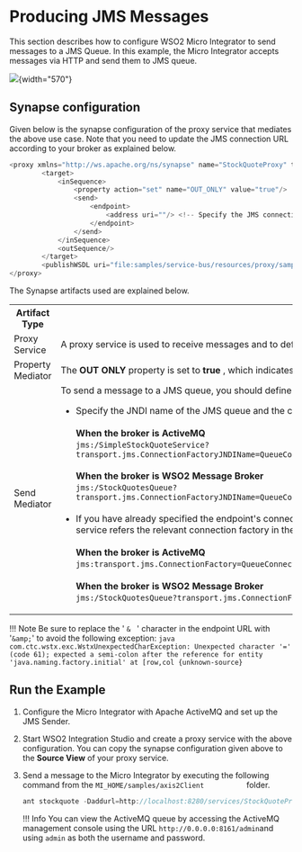 # Producing JMS Messages

This section describes how to configure WSO2 Micro Integrator to send messages to a JMS Queue. In this example, the Micro Integrator accepts messages via HTTP and send them to JMS queue.

![](attachments/33136193/33348785.png){width="570"}

## Synapse configuration

Given below is the synapse configuration of the proxy service that mediates the above use case. Note that you need to update the JMS connection URL according to your broker as explained below.

``` java
<proxy xmlns="http://ws.apache.org/ns/synapse" name="StockQuoteProxy" transports="http">
        <target>
            <inSequence>
                <property action="set" name="OUT_ONLY" value="true"/>
                <send>
                    <endpoint>
                        <address uri=""/> <!-- Specify the JMS connection URL here -->
                    </endpoint>
                </send>
            </inSequence>
            <outSequence/>
        </target>
        <publishWSDL uri="file:samples/service-bus/resources/proxy/sample_proxy_1.wsdl"/>
</proxy>
```

The Synapse artifacts used are explained below.

<table>
    <tr>
        <th>Artifact Type</th>
        <th>Description</th>
    </tr>
    <tr>
        <td>
            Proxy Service
        </td>
        <td>
            A proxy service is used to receive messages and to define the message flow.
        </td>
    </tr>
    <tr>
        <td>Property Mediator</td>
        <td>
            The <b>OUT ONLY</b> property is set to <b>true</b> , which indicates that the message exchange is one-way. 
        </td>
    </tr>
    <tr>
        <td>Send Mediator</td>
        <td>
           To send a message to a JMS queue, you should define the JMS connection URL as the endpoint address (which should be invoked via the **Send** mediator). There are two ways to specify the endpoint URL: 
           <ul>
               <li>
                    Specify the JNDI name of the JMS queue and the connection factory parameters in the JMS connection URL as shown in the exampe below. Values of connection factory parameters depend on the type of the JMS broker. </br></br>
                    <b>When the broker is ActiveMQ</b></br>
                    <code>jms:/SimpleStockQuoteService?transport.jms.ConnectionFactoryJNDIName=QueueConnectionFactory&java.naming.factory.initial=org.apache.activemq.jndi.ActiveMQInitialContextFactory&java.naming.provider.url=tcp://localhost:61616&transport.jms.DestinationType=queue</code></br></br>
                    <b>When the broker is WSO2 Message Broker</b></br>
                    <code>jms:/StockQuotesQueue?transport.jms.ConnectionFactoryJNDIName=QueueConnectionFactory&amp;java.naming.factory.initial=org.wso2.andes.jndi.PropertiesFileInitialContextFactory&amp;java.naming.provider.url=conf/jndi.properties&transport.jms.DestinationType=queue</code>
               </li></br>
               <li>
                    If you have already specified the endpoint's connection factory parameters (for the JMS sender configuration) in the axis2.xml file, the connection URL in the proxy service should be as shown below. In this example, the endpoint URL of the proxy service refers the relevant connection factory in the axis2.xml file: </br></br>
                    <b>When the broker is ActiveMQ</b></br>
                    <code>jms:transport.jms.ConnectionFactory=QueueConnectionFactory</code></br></br>
                    <b>When the broker is WSO2 Message Broker</b></br>
                    <code>jms:/StockQuotesQueue?transport.jms.ConnectionFactory=QueueConnectionFactory</code>
               </li>
           </ul>
        </td>
    </tr>
</table>
      
!!! Note
    Be sure to replace the ' `& ` ' character in the endpoint URL with '`&amp;`' to avoid the following exception:
    ``` java
    com.ctc.wstx.exc.WstxUnexpectedCharException: Unexpected character '=' (code 61); expected a semi-colon after the reference for entity 'java.naming.factory.initial' at [row,col {unknown-source}
    ```  

## Run the Example

1.  Configure the Micro Integrator with Apache ActiveMQ and set up the JMS Sender.
2.  Start WSO2 Integration Studio and create a proxy service with the above configuration. You can copy the synapse configuration given above to the **Source View** of your proxy service.
3.  Send a message to the Micro Integrator by executing the following command from the `MI_HOME/samples/axis2Client          `
    folder.

    ``` java
    ant stockquote -Daddurl=http://localhost:8280/services/StockQuoteProxy -Dmode=placeorder -Dsymbol=WSO2
    ```

    !!! Info
        You can view the ActiveMQ queue by accessing the ActiveMQ management console using the URL `http://0.0.0.0:8161/admin`and using `admin` as both the username and password.